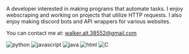 A developer interested in making programs that automate tasks. I enjoy webscraping and working on projects that utilize HTTP requests. I also enjoy making discord bots and API wrappers for various websites. 

You can contact me at: walker.alt.38552@gmail.com

![python](https://img.shields.io/badge/-python-blue) ![javascript](https://img.shields.io/badge/-javascript-yellow) ![java](https://img.shields.io/badge/-java-red) ![html](https://img.shields.io/badge/-java-orange) ![C](https://img.shields.io/badge/-C-lightgrey)
